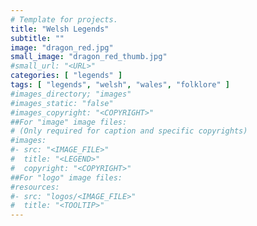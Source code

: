 ```yaml
---
# Template for projects.
title: "Welsh Legends"
subtitle: ""
image: "dragon_red.jpg"
small_image: "dragon_red_thumb.jpg"
#small_url: "<URL>"
categories: [ "legends" ]
tags: [ "legends", "welsh", "wales", "folklore" ]
#images_directory; "images"
#images_static: "false"
#images_copyright: "<COPYRIGHT>"
##For "image" image files:
# (Only required for caption and specific copyrights)
#images:
#- src: "<IMAGE_FILE>"
#  title: "<LEGEND>"
#  copyright: "<COPYRIGHT>"
##For "logo" image files:
#resources:
#- src: "logos/<IMAGE_FILE>"
#  title: "<TOOLTIP>"
---
```


